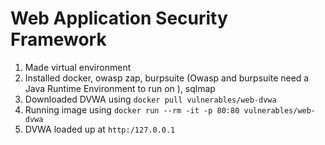# Web Application Security Framework

1. Made virtual environment
2. Installed docker, owasp zap, burpsuite (Owasp and burpsuite need a Java Runtime Environment to run on ), sqlmap
3. Downloaded DVWA using `docker pull vulnerables/web-dvwa`
4. Running image using `docker run --rm -it -p 80:80 vulnerables/web-dvwa`
5. DVWA loaded up at `http:/127.0.0.1`
